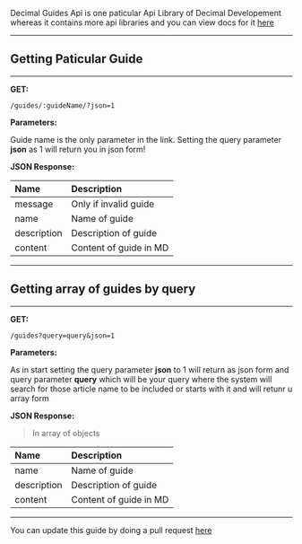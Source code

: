 Decimal Guides Api is one paticular Api Library of Decimal Developement whereas it contains more api libraries and you can view docs for it [here](https://decimaldev.repl.co/guides/decimal-api)

---

## Getting Paticular Guide

---

**GET:**

```
/guides/:guideName/?json=1
```

**Parameters:**


Guide name is the only parameter in the link. Setting the query parameter **json** as 1 will return you in json form!


**JSON Response:**


| Name         | Description               |
|:-------------|:--------------------------|
| message      | Only if invalid guide     |
| name         | Name of guide             |
| description  | Description of guide      |
| content      | Content of guide in MD    |

---

## Getting array of guides by query

---

**GET:**

```
/guides?query=query&json=1
```

**Parameters:**

As in start setting the query parameter **json** to 1 will return as json form and query parameter **query** which will be your query where the system will search for those article name to be included or starts with it and will retunr u array form

**JSON Response:**

> In array of objects

| Name         | Description               |
|:-------------|:--------------------------|
| name         | Name of guide             |
| description  | Description of guide      |
| content      | Content of guide in MD    |

---

You can update this guide by doing a pull request [here](https://github.com/Scientific-Guy/decimaldev/blob/master/guides/api/decimal-guides-api.md)
